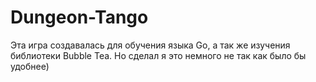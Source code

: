 # Dungeon-Tango
Эта игра создавалась для обучения языка Go, а так же изучения библиотеки Bubble Tea. Но сделал я это немного не так как было бы удобнее) 
